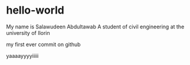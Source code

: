 # hello-world

My name is Salawudeen Abdultawab
A student of civil engineering at the university of Ilorin

my first ever commit on github

yaaaayyyyiiiii
